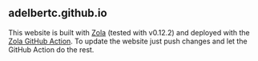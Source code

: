 ## adelbertc.github.io

This website is built with [Zola](https://www.getzola.org/) (tested with v0.12.2) and deployed
with the [Zola GitHub Action](https://www.getzola.org/documentation/deployment/github-pages/#github-actions).
To update the website just push changes and let the GitHub Action do the rest.
